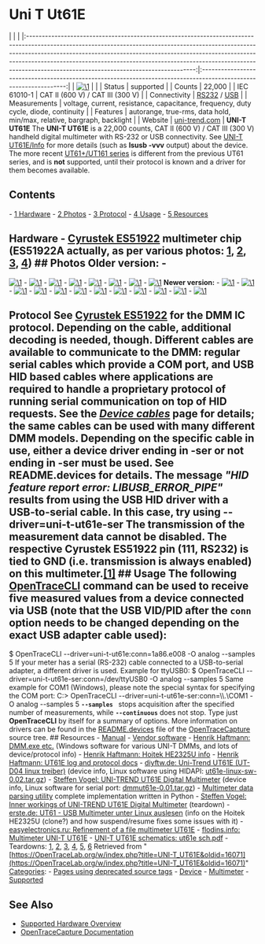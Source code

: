 # Uni T Ut61E

| | | |:-----------------------------------------------------------------------------------------------------------------------------------------------------------------------------------------------------------------------------------------------------------------------------------------------------------------------------------------------------------------------------:|:-----------------------------------------------------------------------------------------------------------------:| | [![\1](../../assets/hardware/general/\2)](./File:Old_ver_front.png.html) | | | Status | supported | | Counts | 22,000 | | IEC 61010-1 | CAT II (600 V) / CAT III (300 V) | | Connectivity | [RS232](Device_cables.html#UNI-T_UT-D02 "Device cables") / [USB](Device_cables.html#UNI-T_UT-D04 "Device cables") | | Measurements | voltage, current, resistance, capacitance, frequency, duty cycle, diode, continuity | | Features | autorange, true-rms, data hold, min/max, relative, bargraph, backlight | | Website | [uni-trend.com](http://www.uni-trend.com/UT61e.html) | **UNI-T UT61E** The **UNI-T UT61E** is a 22,000 counts, CAT II (600 V) / CAT III (300 V) handheld digital multimeter with RS-232 or USB connectivity. See [UNI-T UT61E/Info](UNI-T_UT61E/Info.html "UNI-T UT61E/Info") for more details (such as **lsusb -vvv** output) about the device. The more recent [UT61+/UT161 series](https://www.uni-trend.com/meters/html/product/NewProducts/UT61%20161%20Series/) is different from the previous UT61 series, and is **not** supported, until their protocol is known and a driver for them becomes available. 
## Contents 
\- [1 Hardware](UNI-T_UT61E.html#Hardware) \- [2 Photos](UNI-T_UT61E.html#Photos) \- [3 Protocol](UNI-T_UT61E.html#Protocol) \- [4 Usage](UNI-T_UT61E.html#Usage) \- [5 Resources](UNI-T_UT61E.html#Resources) 
## Hardware \- [Cyrustek ES51922](Multimeter_ICs.html#Cyrustek_ES51922 "Multimeter ICs") multimeter chip (ES51922A actually, as per various photos: [1](http://i492.photobucket.com/albums/rr283/DarkShadower/IMAG0005.jpg), [2](http://www.eevblog.com/forum/product-reviews-photos-and-discussion/uni-t-ut61e-multimeter-teardown-photos/?action=dlattach;attach=19985;image;PHPSESSID=14790b9893bed7edb7d8c0505b195ed8), [3](http://img848.imageshack.us/img848/3784/dscf0150w.jpg), [4](http://we.easyelectronics.ru/uploads/images/00/05/21/2011/11/18/553300.jpg)) ## Photos **Older version:** \- 
[![\1](../../assets/hardware/general/\2)](./File:Old_ver.JPG.html)
\- 
[![\1](../../assets/hardware/general/\2)](./File:Old_ver_front.JPG.html)
\- 
[![\1](../../assets/hardware/general/\2)](./File:Old_ver_back.JPG.html)
\- 
[![\1](../../assets/hardware/general/\2)](./File:Old_ver_batt.JPG.html)
\- 
[![\1](../../assets/hardware/general/\2)](./File:Old_ver_lcd.JPG.html)
\- 
[![\1](../../assets/hardware/general/\2)](./File:Old_ver_cables.JPG.html)
\- 
[![\1](../../assets/hardware/general/\2)](./File:Old_ver_pcb.JPG.html)
\- 
[![\1](../../assets/hardware/general/\2)](./File:Old_ver_es51922a.JPG.html)
**Newer version:** \- 
[![\1](../../assets/hardware/general/\2)](./File:New_ver.JPG.html)
\- 
[![\1](../../assets/hardware/general/\2)](./File:New_ver_front.JPG.html)
\- 
[![\1](../../assets/hardware/general/\2)](./File:New_ver_back.JPG.html)
\- 
[![\1](../../assets/hardware/general/\2)](./File:New_ver_backb.JPG.html)
\- 
[![\1](../../assets/hardware/general/\2)](./File:New_ver_batt.JPG.html)
\- 
[![\1](../../assets/hardware/general/\2)](./File:New_ver_frontCover.JPG.html)
\- 
[![\1](../../assets/hardware/general/\2)](./File:New_ver_Knob.JPG.html)
\- 
[![\1](../../assets/hardware/general/\2)](./File:New_ver_lcd.JPG.html)
\- 
[![\1](../../assets/hardware/general/\2)](./File:New_ver_pcb_front.JPG.html)
\- 
[![\1](../../assets/hardware/general/\2)](./File:New_ver_pcb_back.JPG.html)
\- 
[![\1](../../assets/hardware/general/\2)](./File:New_ver_es51922a.JPG.html)
\- 
[![\1](../../assets/hardware/general/\2)](./File:New_ver_ad737.JPG.html)
## Protocol See [Cyrustek ES51922](Multimeter_ICs.html#Cyrustek_ES51922 "Multimeter ICs") for the DMM IC protocol. Depending on the cable, additional decoding is needed, though. Different cables are available to communicate to the DMM: regular serial cables which provide a COM port, and USB HID based cables where applications are required to handle a proprietary protocol of running serial communication on top of HID requests. See the *[Device cables](Device_cables.html "Device cables")* page for details; the same cables can be used with many different DMM models. Depending on the specific cable in use, either a device driver ending in **-ser** or not ending in **-ser** must be used. See README.devices for details. The message *"HID feature report error: LIBUSB_ERROR_PIPE"* results from using the USB HID driver with a USB-to-serial cable. In this case, try using --driver=**uni-t-ut61e-ser** The transmission of the measurement data cannot be disabled. The respective Cyrustek ES51922 pin (111, **RS232**) is tied to GND (i.e. transmission is always enabled) on this multimeter.[[1]](http://www.steffenvogel.de/2011/01/25/inner-workings-of-uni-trend-ut61e-digital-multimeter/) ## Usage The following [OpenTraceCLI](OpenTraceCLI.html "OpenTraceCLI") command can be used to receive five measured values from a device connected via USB (note that the USB VID/PID after the **`conn`** option needs to be changed depending on the exact USB adapter cable used): 
$ OpenTraceCLI --driver=uni-t-ut61e:conn=1a86.e008 -O analog --samples 5 
If your meter has a serial (RS-232) cable connected to a USB-to-serial adapter, a different driver is used. Example for ttyUSB0: 
$ OpenTraceCLI --driver=uni-t-ut61e-ser:conn=/dev/ttyUSB0 -O analog --samples 5 
Same example for COM1 (Windows), please note the special syntax for specifying the COM port: 
C:\> OpenTraceCLI --driver=uni-t-ut61e-ser:conn=\\\\.\COM1 -O analog --samples 5 
**`--samples `** stops acquisition after the specified number of measurements, while **`--continuous`** does not stop. Type just **OpenTraceCLI** by itself for a summary of options. More information on drivers can be found in the [README.devices](http://github.com/OpenTraceLab/?p=OpenTraceCapture.git;a=blob;f=README.devices) file of the [OpenTraceCapture](OpenTraceCapture.html "OpenTraceCapture") source tree. ## Resources \- [Manual](http://www.uni-trend.com/manual2/UT61English.pdf) \- [Vendor software](http://www.uni-trend.com/Web%20site/DMM%20Software/UT61E_setup%20v2.00.exe) \- [Henrik Haftmann: DMM.exe etc.](http://www-user.tu-chemnitz.de/~heha/hs_freeware/UNI-T/) (Windows software for various UNI-T DMMs, and lots of device/protocol info) \- [Henrik Haftmann: Hoitek HE2325U info](http://www-user.tu-chemnitz.de/~heha/bastelecke/Rund%20um%20den%20PC/hid-ser.en.htm) \- [Henrik Haftmann: UT61E log and protocol docs](http://www-user.tu-chemnitz.de/~heha/hs_freeware/UNI-T/UT61E.LOG) \- [diyftw.de: Uni-Trend UT61E (UT-D04 linux treiber)](http://diyftw.de/wiki/doku.php?id=projekte:ut61e) (device info, Linux software using HIDAPI: [ut61e-linux-sw-0.02.tar.gz](http://diyftw.de/wiki/lib/exe/fetch.php?media=projekte:ut61e-linux-sw-0.02.tar.gz)) \- [Steffen Vogel: UNI-TREND UT61E Digital Multimeter](http://www.steffenvogel.de/2009/11/29/uni-trend-ut61e-digital-multimeter/) (device info, Linux software for serial port: [dmmut61e-0.01.tar.gz](http://static.steffenvogel.de/wp-content/uploads/2009/11/dmmut61e-0.01.tar.gz)) \- [Multimeter data parsing utility](https://bitbucket.org/kuzavas/dmm_es51922) complete implementation written in Python \- [Steffen Vogel: Inner workings of UNI-TREND UT61E Digital Multimeter](http://www.steffenvogel.de/2011/01/25/inner-workings-of-uni-trend-ut61e-digital-multimeter/) (teardown) \- [erste.de: UT61 - USB Multimeter unter Linux auslesen](http://erste.de/UT61/index.html) (info on the Hoitek HE2325U (clone?) and how suspend/resume fixes some issues with it) \- [easyelectronics.ru: Refinement of a file multimeter UT61E](http://translate.google.de/translate?sl=auto&tl=en&js=n&prev=_t&hl=de&ie=UTF-8&layout=2&eotf=1&u=http%3A%2F%2Fwe.easyelectronics.ru%2FACE%2Fdorabotka-napilnikom-multimetra-ut61e.html&act=url) \- [flodins.info: Multimeter UNI-T UT61E](http://translate.google.de/translate?sl=pl&tl=en&u=http%3A%2F%2Fflodins.info%2Fmoim-zdaniem%2F81-multimetr-uni-t-ut61e) \- [UNI-T UT61E schematics: ut61e sch.pdf](http://www.eevblog.com/forum/product-reviews-photos-and-discussion/uni-t-ut61e-multimeter-teardown-photos/?action=dlattach;attach=20302;PHPSESSID=14790b9893bed7edb7d8c0505b195ed8) \- Teardowns: [1](http://www.eevblog.com/forum/product-reviews-photos-and-discussion/uni-t-ut61e-multimeter-teardown-photos/msg45069/#msg45069), [2](http://www.eevblog.com/forum/product-reviews-photos-and-discussion/uni-t-ut61e-multimeter-teardown-photos/msg113968/#msg113968), [3](http://www.eevblog.com/forum/product-reviews-photos-and-discussion/uni-t-ut61e-multimeter-teardown-photos/msg86347/#msg86347), [4](http://www.eevblog.com/forum/product-reviews-photos-and-discussion/uni-t-ut61e-multimeter-teardown-photos/msg86378/#msg86378), [5](http://www.eevblog.com/forum/product-reviews-photos-and-discussion/uni-t-ut61e-multimeter-teardown-photos/msg86802/#msg86802), [6](http://www.eevblog.com/forum/product-reviews-photos-and-discussion/uni-t-ut61e-multimeter-teardown-photos/msg82784/#msg82784)
Retrieved from "[https://OpenTraceLab.org/w/index.php?title=UNI-T_UT61E&oldid=16071](https://OpenTraceLab.org/w/index.php?title=UNI-T_UT61E&oldid=16071)" 
[Categories](specialcategories-specialcategories.md): \- [Pages using deprecated source tags](https://OpenTraceLab.org/w/index.php?title=Category:Pages_using_deprecated_source_tags&action=edit&redlink=1 "Category:Pages using deprecated source tags \(page does not exist\)") \- [Device](./Category:Device.html "Category:Device") \- [Multimeter](./Category:Multimeter.html "Category:Multimeter") \- [Supported](./Category:Supported.html "Category:Supported")

## See Also
- [Supported Hardware Overview](../supported-hardware.md)
- [OpenTraceCapture Documentation](../../opentracecapture/overview.md)
